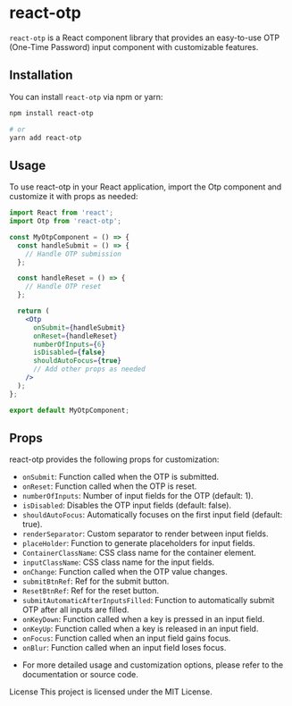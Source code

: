# react-otp

`react-otp` is a React component library that provides an easy-to-use OTP (One-Time Password) input component with customizable features.

## Installation

You can install `react-otp` via npm or yarn:

```bash
npm install react-otp
```
```bash
# or
yarn add react-otp
```
## Usage

To use react-otp in your React application, import the Otp component and customize it with props as needed:

```jsx
import React from 'react';
import Otp from 'react-otp';

const MyOtpComponent = () => {
  const handleSubmit = () => {
    // Handle OTP submission
  };

  const handleReset = () => {
    // Handle OTP reset
  };

  return (
    <Otp
      onSubmit={handleSubmit}
      onReset={handleReset}
      numberOfInputs={6}
      isDisabled={false}
      shouldAutoFocus={true}
      // Add other props as needed
    />
  );
};

export default MyOtpComponent;
```


## Props

react-otp provides the following props for customization:
* `onSubmit`: Function called when the OTP is submitted.
* `onReset`: Function called when the OTP is reset.
* `numberOfInputs`: Number of input fields for the OTP (default: 1).
* `isDisabled`: Disables the OTP input fields (default: false).
* `shouldAutoFocus`: Automatically focuses on the first input field (default: true).
* `renderSeparator`: Custom separator to render between input fields.
* `placeHolder`: Function to generate placeholders for input fields.
* `ContainerClassName`: CSS class name for the container element.
* `inputClassName`: CSS class name for the input fields.
* `onChange`: Function called when the OTP value changes.
* `submitBtnRef`: Ref for the submit button.
* `ResetBtnRef`: Ref for the reset button.
* `submitAutomaticAfterInputsFilled`: Function to automatically submit OTP after all inputs are filled.
* `onKeyDown`: Function called when a key is pressed in an input field.
* `onKeyUp`: Function called when a key is released in an input field.
* `onFocus`: Function called when an input field gains focus.
* `onBlur`: Function called when an input field loses focus.

- For more detailed usage and customization options, please refer to the documentation or source code.

License
This project is licensed under the MIT License.